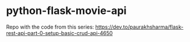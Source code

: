 # python-flask-movie-api

Repo with the code from this series: https://dev.to/paurakhsharma/flask-rest-api-part-0-setup-basic-crud-api-4650
